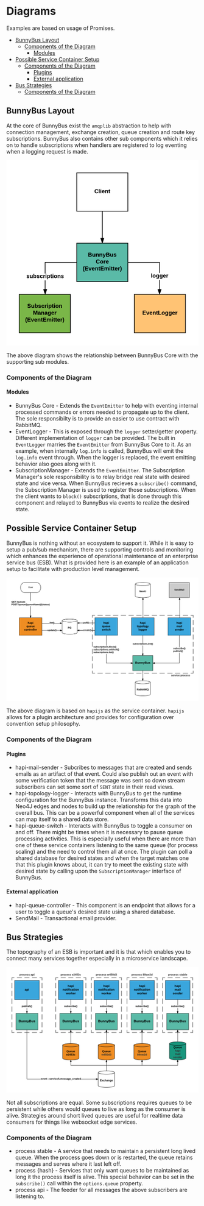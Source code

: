 # Diagrams

Examples are based on usage of Promises.

<!-- START doctoc generated TOC please keep comment here to allow auto update -->
<!-- DON'T EDIT THIS SECTION, INSTEAD RE-RUN doctoc TO UPDATE -->


- [BunnyBus Layout](#bunnybus-layout)
  - [Components of the Diagram](#components-of-the-diagram)
    - [Modules](#modules)
- [Possible Service Container Setup](#possible-service-container-setup)
  - [Components of the Diagram](#components-of-the-diagram-1)
    - [Plugins](#plugins)
    - [External application](#external-application)
- [Bus Strategies](#bus-strategies)
  - [Components of the Diagram](#components-of-the-diagram-2)

<!-- END doctoc generated TOC please keep comment here to allow auto update -->
## BunnyBus Layout

At the core of BunnyBus exist the `amqplib` abstraction to help with connection management, exchange creation, queue creation and route key subscriptions.  BunnyBus also contains other sub components which it relies on to handle subscriptions when handlers are registered to log eventing when a logging request is made.

![Image of Bunny Components](/image/components.png)

The above diagram shows the relationship between BunnyBus Core with the supporting sub modules.

### Components of the Diagram

#### Modules

* BunnyBus Core - Extends the `EventEmitter` to help with eventing internal processed commands or errors needed to propagate up to the client.  The sole responsibilty is to provide an easier to use contract with RabbitMQ.
* EventLogger - This is exposed through the `logger` setter/getter property.  Different implementation of `logger` can be provided.  The built in `EventLogger` marries the `EventEmitter` from BunnyBus Core to it.  As an example, when internally `log.info` is called, BunnyBus will emit the `log.info` event through.  When the logger is replaced, the event emitting behavior also goes along with it.
* SubscriptionManager - Extends the `EventEmitter`.  The Subscription Manager's sole responsibility is to relay bridge real state with desired state and vice versa.  When BunnyBus recieves a `subscribe()` command, the Subscription Manager is used to register those subscriptions.  When the client wants to `block()` subscriptions, that is done through this component and relayed to BunnyBus via events to realize the desired state.


## Possible Service Container Setup

BunnyBus is nothing without an ecosystem to support it.  While it is easy to setup a pub/sub mechanism, there are supporting controls and monitoring which enhances
the experience of operational maintenance of an enterprise service bus (ESB).  What is provided here is an example of an application setup to facilitate with 
production level management.

![Image of Possible Usage](/image/possible-usage.png)

The above diagram is based on `hapijs` as the service container.  `hapijs` allows for a plugin architecture and provides for configuration over convention setup philosophy.

### Components of the Diagram

#### Plugins

* hapi-mail-sender - Subcribes to messages that are created and sends emails as an artifact of that event.  Could also publish out an event with some verification token that the message was sent so down stream subscribers can set some sort of `SENT` state in their read views.
* hapi-topology-logger - Interacts with BunnyBus to get the runtime configuration for the BunnyBus instance.  Transforms this data into Neo4J edges and nodes to build up the relationship for the graph of the overall bus.  This can be a powerful component when all of the services can map itself to a shared data store.
* hapi-queue-switch - Interacts with BunnyBus to toggle a consumer on and off.  There might be times when it is necessary to pause queue processing activities.  This is especially useful when there are more than one of these service containers listening to the same queue (for process scaling) and the need to control them all at once.  The plugin can poll a shared database for desired states and when the target matches one that this plugin knows about, it can try to meet the existing state with desired state by calling upon the `SubscriptionManager` interface of BunnyBus.

#### External application

* hapi-queue-controller - This component is an endpoint that allows for a user to toggle a queue's desired state using a shared database.
* SendMail - Transactional email provider.

## Bus Strategies

The topography of an ESB is important and it is that which enables you to connect many services together especially in a microservice landscape.

![Image of Bus Strategy](/image/bus-strategy.png)

Not all subscriptions are equal.  Some subscriptions requires queues to be persistent while others would queues to live as long as the consumer is alive.  Strategies around short lived queues are useful for realtime data consumers for things like websocket edge services.

### Components of the Diagram

* process stable - A service that needs to maintain a persistent long lived queue.  When the process goes down or is restarted, the queue retains messages and serves where it last left off.
* process {hash} - Services that only want queues to be maintained as long it the process itself is alive.  This special behavior can be set in the `subscribe()` call within the `options.queue` property.
* process api - The feeder for all messages the above subscribers are listening to.